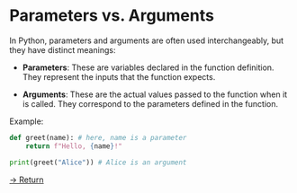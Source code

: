 # Parameters vs. Arguments

In Python, parameters and arguments are often used interchangeably, but they have distinct meanings:

- **Parameters**: These are variables declared in the function definition. They represent the inputs that the function expects.

- **Arguments**: These are the actual values passed to the function when it is called. They correspond to the parameters defined in the function.

Example:

```python
def greet(name): # here, name is a parameter
    return f"Hello, {name}!"

print(greet("Alice")) # Alice is an argument
```


[-> Return](/math-functions/04_return.md)